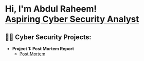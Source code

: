 <h1>Hi, I'm Abdul Raheem! <br/><a href="https://github.com/joshmadakor1"> Aspiring Cyber Security Analyst</a>

<h2>👨‍💻 Cyber Security Projects:</h2>

- <b>Project 1: Post Mortem Report</b>
  - [Post Mortem ](https://github.com/ARaheeem/Comprehensive-Post-Mortem-Report/blob/main/README.md)

